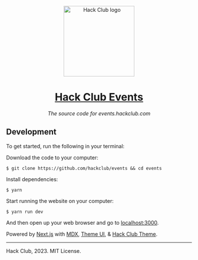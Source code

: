 <p align="center"><img width="192" alt="Hack Club logo" src="https://assets.hackclub.com/flag-standalone.svg"></p>
<h1 align="center"><a href="https://events.hackclub.com/">Hack Club Events</a></h1>
<p align="center"><i>The source code for events.hackclub.com</i></p>

## Development

To get started, run the following in your terminal:

Download the code to your computer:

    $ git clone https://github.com/hackclub/events && cd events

Install dependencies:

    $ yarn

Start running the website on your computer:

    $ yarn run dev

And then open up your web browser and go to [localhost:3000](http://localhost:3000).

Powered by [Next.js] with [MDX], [Theme UI], & [Hack Club Theme].

---

Hack Club, 2023. MIT License.

[next.js]: https://nextjs.org
[mdx]: https://mdxjs.com
[theme ui]: https://theme-ui.com
[hack club theme]: https://theme.hackclub.com
